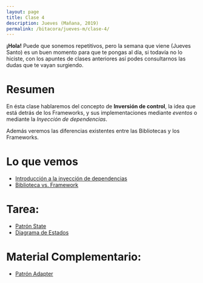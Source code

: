 ```yaml
---
layout: page
title: Clase 4
description: Jueves (Mañana, 2019)
permalink: /bitacora/jueves-m/clase-4/
---
```


**¡Hola!**
Puede que sonemos repetitivos, pero la semana que viene (Jueves Santo) es un buen momento para que te pongas al día, si todavía no lo hiciste, con los apuntes de clases anteriores así podes consultarnos las dudas que te vayan surgiendo.

# Resumen

En ésta clase hablaremos del concepto de __Inversión de control__, la idea que está detrás de los Frameworks, y sus implementaciones mediante _eventos_ o mediante la _Inyección de dependencias_.

Además veremos las diferencias existentes entre las Bibliotecas y los Frameworks.

# Lo que vemos

- [Introducción a la inyección de dependencias](https://docs.google.com/document/d/1GsW-hVF0XR76KunDILqkltyE1KIBvj3ldCCkyStjne0/edit)
- [Biblioteca vs. Framework](https://docs.google.com/document/d/1D_MCoh4J8kL1MAKNlbDgAMu2nYxri-81nZBYOPFWnO0/edit)

# Tarea:

- [Patrón State](https://sourcemaking.com/design_patterns/state)
- [Diagrama de Estados](https://docs.google.com/document/d/1CLIsWdk-Fv3HnuUMD0D2tU96vGvdrkyQyiJgBIsQueE/edit?usp=sharing)

# Material Complementario:

- [Patrón Adapter](https://sourcemaking.com/design_patterns/adapter)
